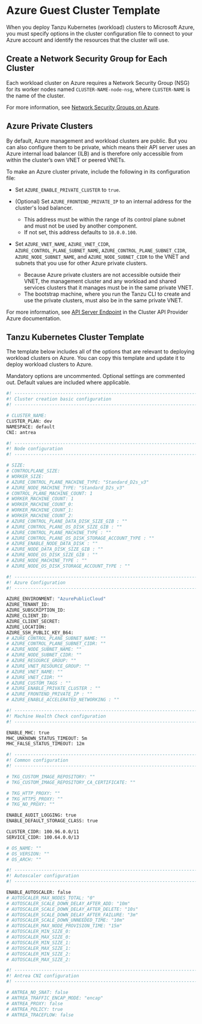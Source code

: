 # Azure Guest Cluster Template

When you deploy Tanzu Kubernetes (workload) clusters to Microsoft Azure, you must specify options in the cluster configuration file to connect to your Azure account and identify the resources that the cluster will use.

## <a id="nsg"></a> Create a Network Security Group for Each Cluster

Each workload cluster on Azure requires a Network Security Group (NSG) for its worker nodes named `CLUSTER-NAME-node-nsg`, where `CLUSTER-NAME` is the name of the cluster.

For more information, see [Network Security Groups on Azure](../mgmt-clusters/azure.md#nsgs).

## <a id="private"></a> Azure Private Clusters

By default, Azure management and workload clusters are public.
But you can also configure them to be private, which means their API server uses an Azure internal load balancer (ILB) and is therefore only accessible from within the cluster’s own VNET or peered VNETs.

To make an Azure cluster private, include the following in its configuration file:

* Set `AZURE_ENABLE_PRIVATE_CLUSTER` to `true`.

* (Optional) Set `AZURE_FRONTEND_PRIVATE_IP` to an internal address for the cluster's load balancer.

   - This address must be within the range of its control plane subnet and must not be used by another component.
   - If not set, this address defaults to `10.0.0.100`.

* Set `AZURE_VNET_NAME`, `AZURE_VNET_CIDR`, `AZURE_CONTROL_PLANE_SUBNET_NAME`, `AZURE_CONTROL_PLANE_SUBNET_CIDR`, `AZURE_NODE_SUBNET_NAME`, and `AZURE_NODE_SUBNET_CIDR` to the VNET and subnets that you use for other Azure private clusters.

   - Because Azure private clusters are not accessible outside their VNET, the management cluster and any workload and shared services clusters that it manages must be in the same private VNET.
   - The bootstrap machine, where you run the Tanzu CLI to create and use the private clusters, must also be in the same private VNET.

For more information, see [API Server Endpoint](https://capz.sigs.k8s.io/topics/api-server-endpoint.html) in the Cluster API Provider Azure documentation.

## <a id="template"></a> Tanzu Kubernetes Cluster Template

The template below includes all of the options that are relevant to deploying workload clusters on Azure. You can copy this template and update it to deploy workload clusters to Azure.

Mandatory options are uncommented. Optional settings are commented out. Default values are included where applicable.


```sh
#! ---------------------------------------------------------------------
#! Cluster creation basic configuration
#! ---------------------------------------------------------------------

# CLUSTER_NAME:
CLUSTER_PLAN: dev
NAMESPACE: default
CNI: antrea

#! ---------------------------------------------------------------------
#! Node configuration
#! ---------------------------------------------------------------------

# SIZE:
# CONTROLPLANE_SIZE:
# WORKER_SIZE:
# AZURE_CONTROL_PLANE_MACHINE_TYPE: "Standard_D2s_v3"
# AZURE_NODE_MACHINE_TYPE: "Standard_D2s_v3"
# CONTROL_PLANE_MACHINE_COUNT: 1
# WORKER_MACHINE_COUNT: 1
# WORKER_MACHINE_COUNT_0:
# WORKER_MACHINE_COUNT_1:
# WORKER_MACHINE_COUNT_2:
# AZURE_CONTROL_PLANE_DATA_DISK_SIZE_GIB : ""
# AZURE_CONTROL_PLANE_OS_DISK_SIZE_GIB : ""
# AZURE_CONTROL_PLANE_MACHINE_TYPE : ""
# AZURE_CONTROL_PLANE_OS_DISK_STORAGE_ACCOUNT_TYPE : ""
# AZURE_ENABLE_NODE_DATA_DISK : ""
# AZURE_NODE_DATA_DISK_SIZE_GIB : ""
# AZURE_NODE_OS_DISK_SIZE_GIB : ""
# AZURE_NODE_MACHINE_TYPE : ""
# AZURE_NODE_OS_DISK_STORAGE_ACCOUNT_TYPE : ""

#! ---------------------------------------------------------------------
#! Azure Configuration
#! ---------------------------------------------------------------------

AZURE_ENVIRONMENT: "AzurePublicCloud"
AZURE_TENANT_ID:
AZURE_SUBSCRIPTION_ID:
AZURE_CLIENT_ID:
AZURE_CLIENT_SECRET:
AZURE_LOCATION:
AZURE_SSH_PUBLIC_KEY_B64:
# AZURE_CONTROL_PLANE_SUBNET_NAME: ""
# AZURE_CONTROL_PLANE_SUBNET_CIDR: ""
# AZURE_NODE_SUBNET_NAME: ""
# AZURE_NODE_SUBNET_CIDR: ""
# AZURE_RESOURCE_GROUP: ""
# AZURE_VNET_RESOURCE_GROUP: ""
# AZURE_VNET_NAME: ""
# AZURE_VNET_CIDR: ""
# AZURE_CUSTOM_TAGS : ""
# AZURE_ENABLE_PRIVATE_CLUSTER : ""
# AZURE_FRONTEND_PRIVATE_IP : ""
# AZURE_ENABLE_ACCELERATED_NETWORKING : ""

#! ---------------------------------------------------------------------
#! Machine Health Check configuration
#! ---------------------------------------------------------------------

ENABLE_MHC: true
MHC_UNKNOWN_STATUS_TIMEOUT: 5m
MHC_FALSE_STATUS_TIMEOUT: 12m

#! ---------------------------------------------------------------------
#! Common configuration
#! ---------------------------------------------------------------------

# TKG_CUSTOM_IMAGE_REPOSITORY: ""
# TKG_CUSTOM_IMAGE_REPOSITORY_CA_CERTIFICATE: ""

# TKG_HTTP_PROXY: ""
# TKG_HTTPS_PROXY: ""
# TKG_NO_PROXY: ""

ENABLE_AUDIT_LOGGING: true
ENABLE_DEFAULT_STORAGE_CLASS: true

CLUSTER_CIDR: 100.96.0.0/11
SERVICE_CIDR: 100.64.0.0/13

# OS_NAME: ""
# OS_VERSION: ""
# OS_ARCH: ""

#! ---------------------------------------------------------------------
#! Autoscaler configuration
#! ---------------------------------------------------------------------

ENABLE_AUTOSCALER: false
# AUTOSCALER_MAX_NODES_TOTAL: "0"
# AUTOSCALER_SCALE_DOWN_DELAY_AFTER_ADD: "10m"
# AUTOSCALER_SCALE_DOWN_DELAY_AFTER_DELETE: "10s"
# AUTOSCALER_SCALE_DOWN_DELAY_AFTER_FAILURE: "3m"
# AUTOSCALER_SCALE_DOWN_UNNEEDED_TIME: "10m"
# AUTOSCALER_MAX_NODE_PROVISION_TIME: "15m"
# AUTOSCALER_MIN_SIZE_0:
# AUTOSCALER_MAX_SIZE_0:
# AUTOSCALER_MIN_SIZE_1:
# AUTOSCALER_MAX_SIZE_1:
# AUTOSCALER_MIN_SIZE_2:
# AUTOSCALER_MAX_SIZE_2:

#! ---------------------------------------------------------------------
#! Antrea CNI configuration
#! ---------------------------------------------------------------------

# ANTREA_NO_SNAT: false
# ANTREA_TRAFFIC_ENCAP_MODE: "encap"
# ANTREA_PROXY: false
# ANTREA_POLICY: true
# ANTREA_TRACEFLOW: false
```


